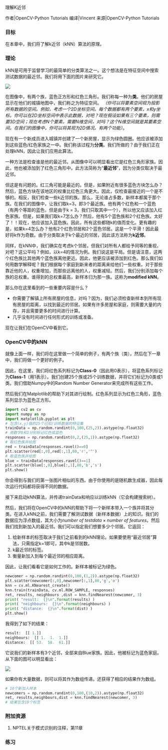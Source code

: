 理解K近邻

作者|OpenCV-Python Tutorials
编译|Vincent
来源|OpenCV-Python Tutorials 

### 目标
在本章中，我们将了解k近邻（kNN）算法的原理。

### 理论
kNN是可用于监督学习的最简单的分类算法之一。这个想法是在特征空间中搜索测试数据的最近邻。我们将用下面的图片来研究它。

![](http://qiniu.aihubs.net/knn_theory.png)

在图像中，有两个族，蓝色正方形和红色三角形。我们称每一种为**类**。他们的房屋显示在他们的城镇地图中，我们称之为特征空间。 *（你可以将要素空间视为投影所有数据的空间。例如，考虑一个2D坐标空间。每个数据都有两个要素，x和y坐标。你可以在2D坐标空间中表示此数据，对吧？现在假设如果有三个要素，则需要3D空间；现在考虑N个要素，需要N维空间，对吗？这个N维空间就是其要素空间。在我们的图像中，你可以将其视为2D情况。有两个功能）*。

现在有一个新成员进入城镇并创建了一个新房屋，显示为绿色圆圈。他应该被添加到这些蓝色/红色家族之一中。我们称该过程为**分类**。我们所做的？由于我们正在处理kNN，因此让我们应用此算法。

一种方法是检查谁是他的最近邻。从图像中可以明显看出它是红色三角形家族。因此，他也被添加到了红色三角形中。此方法简称为“**最近邻**”，因为分类仅取决于最近邻。

但这是有问题的。红三角可能是最近的。但是，如果附近有很多蓝色方块怎么办？然后，蓝色方块在该地区的权重比红色三角更大。因此，仅检查最接近的一个是不够的。相反，我们检查一些k近邻的族。那么，无论谁占多数，新样本都属于那个族。在我们的图像中，让我们取k=3，即3个最近族。他有两个红色和一个蓝色（有两个等距的蓝色，但是由于k = 3，我们只取其中一个），所以他又应该加入红色家族。但是，如果我们取k=7怎么办？然后，他有5个蓝色族和2个红色族。太好了！！现在，他应该加入蓝色族。因此，所有这些都随k的值而变化。更有趣的是，如果k=4怎么办？他有2个红色邻居和2个蓝色邻居。这是一个平滑！因此最好将k作为奇数。由于分类取决于k个最近的邻居，因此该方法称为**k近邻**。

同样，在kNN中，我们确实在考虑k个邻居，但我们对所有人都给予同等的重视，对吧？这公平吗？例如，以k=4的情况为例。我们说这是平局。但是请注意，这两个红色族比其他两个蓝色族离他更近。因此，他更应该被添加到红色。那么我们如何用数学解释呢？我们根据每个家庭到新来者的距离来给他们一些权重。对于那些靠近他的人，权重增加，而那些远离他的人，权重减轻。然后，我们分别添加每个族的总权重。谁得到的总权重最高，新样本归为那一族。这称为**modified kNN**。

那么你在这里看到的一些重要内容是什么？
- 你需要了解镇上所有房屋的信息，对吗？因为，我们必须检查新样本到所有现有房屋的距离，以找到最近的邻居。如果有许多房屋和家庭，则需要大量的内存，并且需要更多的时间进行计算。
- 几乎没有时间进行任何形式的训练或准备。

现在让我们在OpenCV中看到它。

### OpenCV中的kNN
就像上面一样，我们将在这里做一个简单的例子，有两个族（类）。然后在下一章中，我们将做一个更好的例子。

因此，在这里，我们将红色系列标记为**Class-0**（因此用0表示），将蓝色系列标记为**Class-1**（用1表示）。我们创建25个族或25个训练数据，并将它们标记为0类或1类。我们借助Numpy中的Random Number Generator来完成所有这些工作。

然后我们在Matplotlib的帮助下对其进行绘制。红色系列显示为红色三角形，蓝色系列显示为蓝色正方形。

```python
import cv2 as cv
import numpy as np
import matplotlib.pyplot as plt
# 包含(x,y)值的25个已知/训练数据的特征集
trainData = np.random.randint(0,100,(25,2)).astype(np.float32)
# 用数字0和1分别标记红色或蓝色
responses = np.random.randint(0,2,(25,1)).astype(np.float32)
# 取红色族并绘图
red = trainData[responses.ravel()==0]
plt.scatter(red[:,0],red[:,1],80,'r','^')
# 取蓝色族并绘图
blue = trainData[responses.ravel()==1]
plt.scatter(blue[:,0],blue[:,1],80,'b','s')
plt.show()
```

你会得到与我们的第一张图片相似的东西。由于你使用的是随机数生成器，因此每次运行代码都将获得不同的数据。

接下来启动kNN算法，并传递trainData和响应以训练kNN（它会构建搜索树）。

然后，我们将在OpenCV中的kNN的帮助下将一个新样本带入一个族并将其分类。在进入kNN之前，我们需要了解测试数据（新样本数据）上的知识。我们的数据应为浮点数组，其大小为$number\ of\ testdata\times number\ of\ features$。然后我们找到新加入的最近邻。我们可以指定我们想要多少个邻居。它返回： 

1. 给新样本的标签取决于我们之前看到的kNN理论。如果要使用“最近邻居”算法，只需指定k=1即可，其中k是邻居数。
2. k最近邻的标签。
3. 衡量新加入到每个最近邻的相应距离。

因此，让我们看看它是如何工作的。新样本被标记为绿色。

```python
newcomer = np.random.randint(0,100,(1,2)).astype(np.float32)
plt.scatter(newcomer[:,0],newcomer[:,1],80,'g','o')
knn = cv.ml.KNearest_create()
knn.train(trainData, cv.ml.ROW_SAMPLE, responses)
ret, results, neighbours ,dist = knn.findNearest(newcomer, 3)
print( "result:  {}\n".format(results) )
print( "neighbours:  {}\n".format(neighbours) )
print( "distance:  {}\n".format(dist) )
plt.show()
```

我得到了如下的结果：

```python
result:  [[ 1.]]
neighbours:  [[ 1.  1.  1.]]
distance:  [[ 53.  58.  61.]]
```

它说我们的新样本有3个近邻，全部来自Blue家族。因此，他被标记为蓝色家庭。从下面的图可以明显看出：

![](http://qiniu.aihubs.net/knn_simple.png)

如果你有大量数据，则可以将其作为数组传递。还获得了相应的结果作为数组。

```python
# 10个新加入样本
newcomers = np.random.randint(0,100,(10,2)).astype(np.float32)
ret, results,neighbours,dist = knn.findNearest(newcomer, 3)
# 结果包含10个标签
```

### 附加资源
1. NPTEL关于模式识别的注释，第11章

### 练习